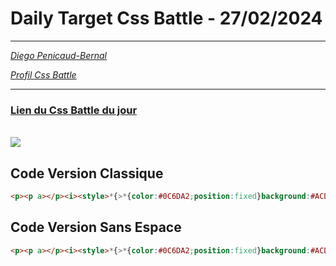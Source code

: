 # Daily Target Css Battle - 27/02/2024

<hr>

[<em>Diego Penicaud-Bernal</em>](https://github.com/Diego-PB)

[<em>Profil Css Battle</em>](https://cssbattle.dev/player/diegopb)

<hr>

### [Lien du Css Battle du jour](https://cssbattle.dev/play/y2YQ2XBCfx33ET8ANMlZ)

<br>
<img src="https://firebasestorage.googleapis.com/v0/b/cssbattleapp.appspot.com/o/user%2Fummd3POvEDfFyeFvVdOMG3OOrwE2%2Ftargets%2Ftarget_W8dkgqG@2x.png?alt=media">

## Code Version Classique

```html
<p><p a></p><i><style>*{>*{color:#0C6DA2;position:fixed}background:#ACDDF9}p,i{border:solid}p{height:230;width:160;border-width:0 20 20 0;background:#0C6DA2;margin:-8;box-shadow:inset -20px -20px 0 0#ACDDF9}[a]{scale:-1;margin:42 212}i{border-width:20 0;height:40;width:80;margin:102 152
```

## Code Version Sans Espace

```html
<p><p a></p><i><style>*{>*{color:#0C6DA2;position:fixed}background:#ACDDF9}p,i{border:solid}p{height:230;width:160;border-width:0 20 20 0;background:#0C6DA2;margin:-8;box-shadow:inset -20px -20px 0 0#ACDDF9}[a]{scale:-1;margin:42 212}i{border-width:20 0;height:40;width:80;margin:102 152
```
